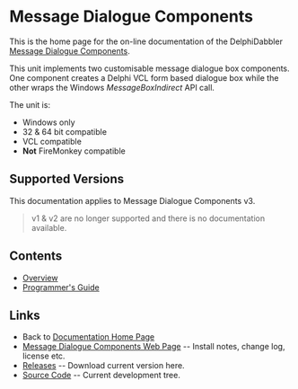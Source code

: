 # Message Dialogue Components

This is the home page for the on-line documentation of the DelphiDabbler [Message Dialogue Components](https://delphidabbler.com/software/msgdlg).

This unit implements two customisable message dialogue box components. One component creates a Delphi VCL form based dialogue box while the other wraps the Windows _MessageBoxIndirect_ API call.

The unit is:

* Windows only
* 32 & 64 bit compatible
* VCL compatible
* **Not** FireMonkey compatible

## Supported Versions

This documentation applies to Message Dialogue Components v3.

> v1 & v2 are no longer supported and there is no documentation available.

## Contents

* [Overview](./3/Overview.md)
* [Programmer's Guide](./3/API.md)

## Links

* Back to [Documentation Home Page](../index.md)
* [Message Dialogue Components Web Page](https://delphidabbler.com/software/msgdlg) -- Install notes, change log, license etc.
* [Releases](https://github.com/ddablib/msgdlg/releases) -- Download current version here.
* [Source Code](https://github.com/ddablib/msgdlg) -- Current development tree.
